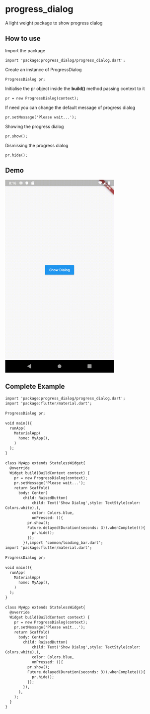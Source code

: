 # progress_dialog

A light weight package to show progress dialog

## How to use

Import the package

```
import 'package:progress_dialog/progress_dialog.dart';
```
Create an instance of ProgressDialog
```
ProgressDialog pr;
```

Initialise the pr object inside the **build()** method passing context to it

```
pr = new ProgressDialog(context);
```

If need you can change the default message of progress dialog
```
pr.setMessage('Please wait...');
```
Showing the progress dialog
```
pr.show();
```

Dismissing the progress dialog
```
pr.hide();
```

## Demo
<img src="progress.gif" width="350" height="620" alt="ProgressDialog Demo" />


## Complete Example
```
import 'package:progress_dialog/progress_dialog.dart';
import 'package:flutter/material.dart';

ProgressDialog pr;

void main(){
  runApp(
    MaterialApp(
      home: MyApp(),
    )
  );
}

class MyApp extends StatelessWidget{
  @override
  Widget build(BuildContext context) {
    pr = new ProgressDialog(context);
    pr.setMessage('Please wait...');
    return Scaffold(
      body: Center(
        child: RaisedButton(
            child: Text('Show Dialog',style: TextStyle(color: Colors.white),),
            color: Colors.blue,
            onPressed: (){
          pr.show();
          Future.delayed(Duration(seconds: 3)).whenComplete((){
            pr.hide();
          });
        }),import 'common/loading_bar.dart';
import 'package:flutter/material.dart';

ProgressDialog pr;

void main(){
  runApp(
    MaterialApp(
      home: MyApp(),
    )
  );
}

class MyApp extends StatelessWidget{
  @override
  Widget build(BuildContext context) {
    pr = new ProgressDialog(context);
    pr.setMessage('Please wait...');
    return Scaffold(
      body: Center(
        child: RaisedButton(
            child: Text('Show Dialog',style: TextStyle(color: Colors.white),),
            color: Colors.blue,
            onPressed: (){
          pr.show();
          Future.delayed(Duration(seconds: 3)).whenComplete((){
            pr.hide();
          });
        }),
      ),
    );
  }
}
```
